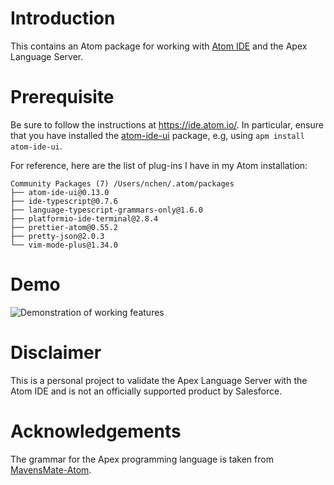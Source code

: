 Introduction
===

This contains an Atom package for working with [Atom IDE](https://ide.atom.io/) and the Apex Language Server.

Prerequisite
===

Be sure to follow the instructions at https://ide.atom.io/. In particular, ensure that you have installed the [atom-ide-ui](https://atom.io/packages/atom-ide-ui) package, e.g, using `apm install atom-ide-ui`.

For reference, here are the list of plug-ins I have in my Atom installation:

```
Community Packages (7) /Users/nchen/.atom/packages
├── atom-ide-ui@0.13.0
├── ide-typescript@0.7.6
├── language-typescript-grammars-only@1.6.0
├── platformio-ide-terminal@2.8.4
├── prettier-atom@0.55.2
├── pretty-json@2.0.3
└── vim-mode-plus@1.34.0
```

Demo
===

![Demonstration of working features](https://github.com/vazexqi/atom-ide-apex/raw/master/screenshots/apex-lsp-in-atom-ide.gif "Demonstration of working features")

Disclaimer
===

This is a personal project to validate the Apex Language Server with the Atom IDE and is not an officially supported product by Salesforce.

Acknowledgements
===

The grammar for the Apex programming language is taken from [MavensMate-Atom](https://github.com/joeferraro/MavensMate-Atom).
